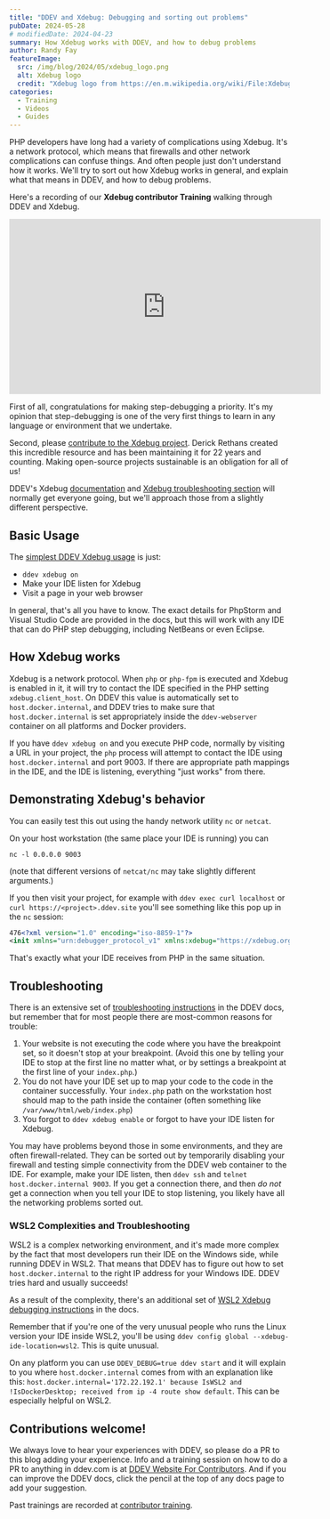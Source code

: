```yaml
---
title: "DDEV and Xdebug: Debugging and sorting out problems"
pubDate: 2024-05-28
# modifiedDate: 2024-04-23
summary: How Xdebug works with DDEV, and how to debug problems
author: Randy Fay
featureImage:
  src: /img/blog/2024/05/xdebug_logo.png
  alt: Xdebug logo
  credit: "Xdebug logo from https://en.m.wikipedia.org/wiki/File:Xdebug_Logo.svg"
categories:
  - Training
  - Videos
  - Guides
---
```


PHP developers have long had a variety of complications using Xdebug. It's a network protocol, which means that firewalls and other network complications can confuse things. And often people just don't understand how it works. We'll try to sort out how Xdebug works in general, and explain what that means in DDEV, and how to debug problems.

Here's a recording of our **Xdebug contributor Training** walking through DDEV and Xdebug.

<div class="video-container">
<iframe width="560" height="315" src="https://www.youtube.com/embed/4MrwXTaHfnc?si=nwocfW8FjXitbtSa" title="YouTube video player" frameborder="0" allow="accelerometer; autoplay; clipboard-write; encrypted-media; gyroscope; picture-in-picture; web-share" referrerpolicy="strict-origin-when-cross-origin" allowfullscreen></iframe>
</div>

First of all, congratulations for making step-debugging a priority. It's my opinion that step-debugging is one of the very first things to learn in any language or environment that we undertake.

Second, please [contribute to the Xdebug project](https://xdebug.org/support). Derick Rethans created this incredible resource and has been maintaining it for 22 years and counting. Making open-source projects sustainable is an obligation for all of us!

DDEV's Xdebug [documentation](https://ddev.readthedocs.io/en/stable/users/debugging-profiling/step-debugging/) and [Xdebug troubleshooting section](https://ddev.readthedocs.io/en/stable/users/debugging-profiling/step-debugging/#troubleshooting-xdebug) will normally get everyone going, but we'll approach those from a slightly different perspective.

## Basic Usage

The [simplest DDEV Xdebug usage](https://ddev.readthedocs.io/en/stable/users/debugging-profiling/step-debugging/) is just:

- `ddev xdebug on`
- Make your IDE listen for Xdebug
- Visit a page in your web browser

In general, that's all you have to know. The exact details for PhpStorm and Visual Studio Code are provided in the docs, but this will work with any IDE that can do PHP step debugging, including NetBeans or even Eclipse.

## How Xdebug works

Xdebug is a network protocol. When `php` or `php-fpm` is executed and Xdebug is enabled in it, it will try to contact the IDE specified in the PHP setting `xdebug.client_host`. On DDEV this value is automatically set to `host.docker.internal`, and DDEV tries to make sure that `host.docker.internal` is set appropriately inside the `ddev-webserver` container on all platforms and Docker providers.

If you have `ddev xdebug on` and you execute PHP code, normally by visiting a URL in your project, the `php` process will attempt to contact the IDE using `host.docker.internal` and port 9003. If there are appropriate path mappings in the IDE, and the IDE is listening, everything "just works" from there.

## Demonstrating Xdebug's behavior

You can easily test this out using the handy network utility `nc` or `netcat`.

On your host workstation (the same place your IDE is running) you can

```
nc -l 0.0.0.0 9003
```

(note that different versions of `netcat/nc` may take slightly different arguments.)

If you then visit your project, for example with `ddev exec curl localhost` or `curl https://<project>.ddev.site` you'll see something like this pop up in the `nc` session:

```xml
476<?xml version="1.0" encoding="iso-8859-1"?>
<init xmlns="urn:debugger_protocol_v1" xmlns:xdebug="https://xdebug.org/dbgp/xdebug" fileuri="file:///var/www/html/web/index.php" language="PHP" xdebug:language_version="8.2.19" protocol_version="1.0" appid="5089"><engine version="3.2.2"><![CDATA[Xdebug]]></engine><author><![CDATA[Derick Rethans]]></author><url><![CDATA[https://xdebug.org]]></url><copyright><![CDATA[Copyright (c) 2002-2023 by Derick Rethans]]></copyright></init>
```

That's exactly what your IDE receives from PHP in the same situation.

## Troubleshooting

There is an extensive set of [troubleshooting instructions](https://ddev.readthedocs.io/en/stable/users/debugging-profiling/step-debugging/#troubleshooting-xdebug) in the DDEV docs, but remember that for most people there are most-common reasons for trouble:

1. Your website is not executing the code where you have the breakpoint set, so it doesn't stop at your breakpoint. (Avoid this one by telling your IDE to stop at the first line no matter what, or by settings a breakpoint at the first line of your `index.php`.)
2. You do not have your IDE set up to map your code to the code in the container successfully. Your `index.php` path on the workstation host should map to the path inside the container (often something like `/var/www/html/web/index.php`)
3. You forgot to `ddev xdebug enable` or forgot to have your IDE listen for Xdebug.

You may have problems beyond those in some environments, and they are often firewall-related. They can be sorted out by temporarily disabling your firewall and testing simple connectivity from the DDEV web container to the IDE. For example, make your IDE listen, then `ddev ssh` and `telnet host.docker.internal 9003`. If you get a connection there, and then _do not_ get a connection when you tell your IDE to stop listening, you likely have all the networking problems sorted out.

### WSL2 Complexities and Troubleshooting

WSL2 is a complex networking environment, and it's made more complex by the fact that most developers run their IDE on the Windows side, while running DDEV in WSL2. That means that DDEV has to figure out how to set `host.docker.internal` to the right IP address for your Windows IDE. DDEV tries hard and usually succeeds!

As a result of the complexity, there's an additional set of [WSL2 Xdebug debugging instructions](https://ddev.readthedocs.io/en/stable/users/debugging-profiling/step-debugging/#wsl2-xdebug-troubleshooting) in the docs.

Remember that if you're one of the very unusual people who runs the Linux version your IDE inside WSL2, you'll be using `ddev config global --xdebug-ide-location=wsl2`. This is quite unusual.

On any platform you can use `DDEV_DEBUG=true ddev start` and it will explain to you where `host.docker.internal` comes from with an explanation like this: `host.docker.internal='172.22.192.1' because IsWSL2 and !IsDockerDesktop; received from ip -4 route show default`. This can be especially helpful on WSL2.

## Contributions welcome!

We always love to hear your experiences with DDEV, so please do a PR to this blog adding your experience. Info and a training session on how to do a PR to anything in ddev.com is at [DDEV Website For Contributors](ddev-website-for-contributors.md). And if you can improve the DDEV docs, click the pencil at the top of any docs page to add your suggestion.

Past trainings are recorded at [contributor training](contributor-training.md).
